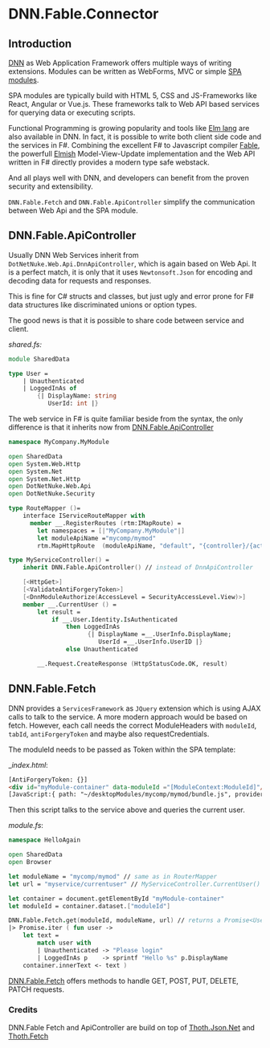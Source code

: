 # DNN.Fable.Connector

## Introduction

[DNN](https://dnndocs.com) as Web Application Framework offers multiple ways of writing extensions. Modules can be written as WebForms, MVC or simple [SPA modules](https://dnndocs.com/content/guides/tutorials/modules/about-modules/spa-module-development/index.html#spa-module-development).

SPA modules are typically build with HTML 5, CSS and JS-Frameworks like React, Angular or Vue.js. These frameworks talk to Web API based services for querying data or executing scripts.

Functional Programming is growing popularity and tools like [Elm lang](https://elm-lang.org) are also available in DNN. In fact, it is possible to write both client side code and the services in F#. Combining the excellent F# to Javascript compiler [Fable](https://fable.io), the powerfull [Elmish](https://elmish.github.io/elmish/) Model-View-Update implementation and the Web API written in F# directly provides a modern type safe webstack. 

And all plays well with DNN, and developers can benefit from the proven security and extensibility.

`DNN.Fable.Fetch` and `DNN.Fable.ApiController` simplify the communication between Web Api and the SPA module.

## DNN.Fable.ApiController

Usually DNN Web Services inherit from `DotNetNuke.Web.Api.DnnApiController`, which is again based on Web Api. It is a perfect match, it is only that it uses `Newtonsoft.Json` for encoding and decoding data for requests and responses.

This is fine for C# structs and classes, but just ugly and error prone for F# data structures like discriminated unions or option types.

The good news is that it is possible to share code between service and client.

_shared.fs:_
```fsharp
module SharedData

type User =
    | Unauthenticated
    | LoggedInAs of
        {| DisplayName: string
           UserId: int |}
```

The web service in F# is quite familiar beside from the syntax, the only difference is that it inherits now from [DNN.Fable.ApiController](https://www.nuget.org/packages/DNN.Fable.ApiController/)

```fsharp
namespace MyCompany.MyModule

open SharedData
open System.Web.Http
open System.Net
open System.Net.Http
open DotNetNuke.Web.Api
open DotNetNuke.Security

type RouteMapper ()=
    interface IServiceRouteMapper with
      member __.RegisterRoutes (rtm:IMapRoute) = 
        let namespaces = [|"MyCompany.MyModule"|]
        let moduleApiName ="mycomp/mymod" 
        rtm.MapHttpRoute  (moduleApiName, "default", "{controller}/{action}", namespaces) |> ignore                                

type MyServiceController() = 
    inherit DNN.Fable.ApiController() // instead of DnnApiController

    [<HttpGet>]
    [<ValidateAntiForgeryToken>] 
    [<DnnModuleAuthorize(AccessLevel = SecurityAccessLevel.View)>] 
    member __.CurrentUser () =
        let result = 
            if __.User.Identity.IsAuthenticated 
                then LoggedInAs 
                      {| DisplayName =__.UserInfo.DisplayName; 
                         UserId =__.UserInfo.UserID |}
                else Unauthenticated

        __.Request.CreateResponse (HttpStatusCode.OK, result)
```


## DNN.Fable.Fetch

DNN provides a `ServicesFramework` as `JQuery` extension which is using AJAX calls to talk to the service. A more modern approach would be based on fetch.
However, each call needs the correct ModuleHeaders with `moduleId`, `tabId`, `antiForgeryToken` and maybe also requestCredentials.

The moduleId needs to be passed as Token within the SPA template:  

__index.html_:
```html
[AntiForgeryToken: {}]
<div id="myModule-container" data-moduleId ="[ModuleContext:ModuleId]"/>
[JavaScript:{ path: "~/desktopModules/mycomp/mymod/bundle.js", provider:"DnnFormBottomProvider"}]
```
Then this script talks to the service above and queries the current user.

_module.fs_:
```fsharp
namespace HelloAgain

open SharedData
open Browser

let moduleName = "mycomp/mymod" // same as in RouterMapper
let url = "myservice/currentuser" // MyServiceController.CurrentUser()

let container = document.getElementById "myModule-container"
let moduleId = container.dataset.["moduleId"]

DNN.Fable.Fetch.get(moduleId, moduleName, url) // returns a Promise<User>
|> Promise.iter ( fun user -> 
    let text =
        match user with
        | Unauthenticated -> "Please login"
        | LoggedInAs p    -> sprintf "Hello %s" p.DisplayName
    container.innerText <- text ) 
```

[DNN.Fable.Fetch](https://www.nuget.org/packages/DNN.Fable.Fetch/) offers methods to handle GET, POST, PUT, DELETE, PATCH requests.

### Credits
DNN.Fable Fetch and ApiController are build on top of [Thoth.Json.Net](https://github.com/thoth-org/Thoth.Json.Net) and [Thoth.Fetch](https://github.com/thoth-org/Thoth.Fetch)
